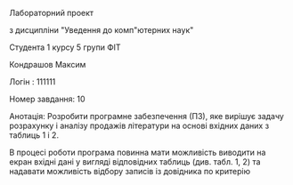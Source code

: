 Лабораторний проект 

з дисципліни "Уведення до комп"ютерних наук"

Студента 1 курсу 5 групи ФІТ

Кондрашов Максим

Логін : 111111

Номер завдання: 10

Анотація: Розробити програмне забезпечення (ПЗ), яке вирішує задачу розрахунку і аналізу продажів літератури на
основі вхідних даних з таблиць 1 і 2.

В процесі роботи програма повинна мати можливість виводити на екран вхідні дані у вигляді
відповідних таблиць (див. табл. 1, 2) та надавати можливість відбору записів із довідника по
критерію

